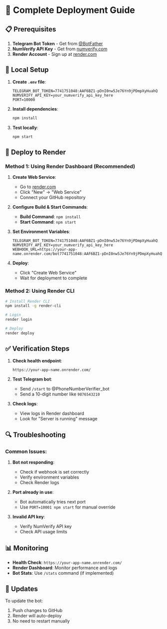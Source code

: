 # 🚀 Complete Deployment Guide

## 📋 Prerequisites

1. **Telegram Bot Token** - Get from [@BotFather](https://t.me/botfather)
2. **NumVerify API Key** - Get from [numverify.com](https://numverify.com)
3. **Render Account** - Sign up at [render.com](https://render.com)

## 🔧 Local Setup

1. **Create `.env` file**:
   ```
   TELEGRAM_BOT_TOKEN=7741751048:AAF6BZ1-pDnI0nw5Je76Yn9jPDmpXyHuahQ
   NUMVERIFY_API_KEY=your_numverify_api_key_here
   PORT=10000
   ```

2. **Install dependencies**:
   ```bash
   npm install
   ```

3. **Test locally**:
   ```bash
   npm start
   ```

## 🚀 Deploy to Render

### Method 1: Using Render Dashboard (Recommended)

1. **Create Web Service**:
   - Go to [render.com](https://render.com)
   - Click "New" → "Web Service"
   - Connect your GitHub repository

2. **Configure Build & Start Commands**:
   - **Build Command**: `npm install`
   - **Start Command**: `npm start`

3. **Set Environment Variables**:
   ```
   TELEGRAM_BOT_TOKEN=7741751048:AAF6BZ1-pDnI0nw5Je76Yn9jPDmpXyHuahQ
   NUMVERIFY_API_KEY=your_numverify_api_key_here
   WEBHOOK_URL=https://your-app-name.onrender.com/bot7741751048:AAF6BZ1-pDnI0nw5Je76Yn9jPDmpXyHuahQ
   ```

4. **Deploy**:
   - Click "Create Web Service"
   - Wait for deployment to complete

### Method 2: Using Render CLI

```bash
# Install Render CLI
npm install -g render-cli

# Login
render login

# Deploy
render deploy
```

## ✅ Verification Steps

1. **Check health endpoint**:
   ```
   https://your-app-name.onrender.com/
   ```

2. **Test Telegram bot**:
   - Send `/start` to @PhoneNumberVerifier_bot
   - Send a 10-digit number like `9876543210`

3. **Check logs**:
   - View logs in Render dashboard
   - Look for "Server is running" message

## 🔍 Troubleshooting

### Common Issues:

1. **Bot not responding**:
   - Check if webhook is set correctly
   - Verify environment variables
   - Check Render logs

2. **Port already in use**:
   - Bot automatically tries next port
   - Use `PORT=10001 npm start` for manual override

3. **Invalid API key**:
   - Verify NumVerify API key
   - Check API usage limits

## 📊 Monitoring

- **Health Check**: `https://your-app-name.onrender.com/`
- **Render Dashboard**: Monitor performance and logs
- **Bot Stats**: Use `/stats` command (if implemented)

## 🔄 Updates

To update the bot:
1. Push changes to GitHub
2. Render will auto-deploy
3. No need to restart manually
